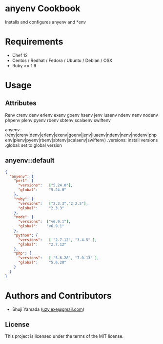 # anyenv Cookbook

Installs and configures anyenv and \*env

# Requirements

* Chef 12
* Centos / Redhat / Fedora / Ubuntu / Debian / OSX
* Ruby >= 1.9

# Usage

## Attributes

  Renv
  crenv
  denv
  erlenv
  exenv
  goenv
  hsenv
  jenv
  luaenv
  ndenv
  nenv
  nodenv
  phpenv
  plenv
  pyenv
  rbenv
  sbtenv
  scalaenv
  swiftenv


anyenv.(renv|crenv|denv|erlenv|exenv|goenv|jenv|luaenv|ndenv|nenv|nodenv|phpenv|plenv|pyenv|rbenv|sbtenv|scalaenv|swiftenv)
  .versions: install versions
  .global: set to global version

## anyenv::default
```json
{
  "anyenv": {
    "perl": {
      "versions":   ["5.24.0"],
      "global":     "5.24.0"
    },
    "ruby": {
      "versions":   ["2.3.3","2.2.5"],
      "global":     "2.3.3"
    },
    "node": {
      "versions":  ["v6.9.1"],
      "global":    "v6.9.1"
    },
    "python": {
      "versions":   [ "2.7.12", "3.4.5" ],
      "global":     "2.7.12"
    },
    "php": {
      "versions":   [ "5.6.28", "7.0.13" ],
      "global":     "5.6.28"
    }
  }
}
```

# Authors and Contributors

* Shuji Yamada (<uzy.exe@gmail.com>)


## License

This project is licensed under the terms of the MIT license.
